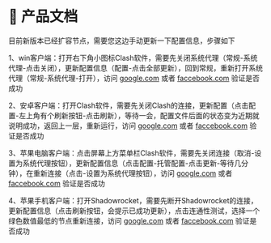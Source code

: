 # 👋 产品文档

目前新版本已经扩容节点，需要您这边手动更新一下配置信息，步骤如下

1、win客户端：打开右下角小图标Clash软件，需要先关闭系统代理（常规-系统代理-点击关闭），更新配置信息（配置-点击全部更新），回到常规，重新打开系统代理（常规-系统代理-打开），访问 [google.com](https://google.com) 或者 [faccebook.com](https://www.facebook.com/) 验证是否成功

2、安卓客户端：打开Clash软件，需要先关闭Clash的连接，更新配置（点击配置-左上角有个刷新按钮-点击刷新），等待一会，配置文件后面的状态变为近期就说明成功，返回上一层，重新运行，访问 [google.com](https://google.com) 或者 [faccebook.com](https://www.facebook.com/) 验证是否成功

3、苹果电脑客户端：点击屏幕上方菜单栏Clash软件，需要先关闭连接（取消-设置为系统代理按钮），更新配置信息（点击配置-托管配置-点击更新-等待几分钟），在重新连接（点击-设置为系统代理按钮），访问 [google.com](https://google.com) 或者 [faccebook.com](https://www.facebook.com/) 验证是否成功

4、苹果手机客户端：打开Shadowrocket，需要先断开Shadowrocket的连接，更新配置信息（点击刷新按钮，会提示已成功更新），点击连通性测试，选择一个绿色数值最低的节点重新连接，访问 [google.com](https://google.com) 或者 [faccebook.com](https://www.facebook.com/) 验证是否成功
